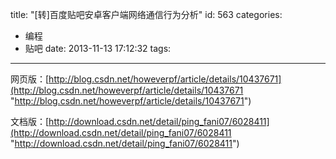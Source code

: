 title: "[转]百度贴吧安卓客户端网络通信行为分析"
id: 563
categories:
  - 编程
  - 贴吧
date: 2013-11-13 17:12:32
tags:
---

网页版：[http://blog.csdn.net/howeverpf/article/details/10437671](http://blog.csdn.net/howeverpf/article/details/10437671 "http://blog.csdn.net/howeverpf/article/details/10437671")

文档版：[http://download.csdn.net/detail/ping_fani07/6028411](http://download.csdn.net/detail/ping_fani07/6028411 "http://download.csdn.net/detail/ping_fani07/6028411")